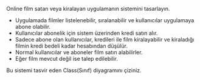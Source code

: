 Online film satan veya kiralayan uygulamanın sistemini tasarlayın.

+ Uygulamada filmler listelenebilir, sıralanabilir ve kullanıcılar uygulamaya abone olabilir.
+ Kullanıcılar abonelik için sistem üzerinden kredi satın alır.
+ Sadece abone olan kullanıcılar, kredileri ile film kiralayabilir ve kiraladığı filmin kredi bedeli kadar hesabından düşülür.
+ Normal kullanıcılar ve aboneler film satın alabilirler.
+ Eğer film mevcut değil ise talep edilebilir.

Bu sistemi tasvir eden Class(Sınıf) diyagramını çiziniz.
